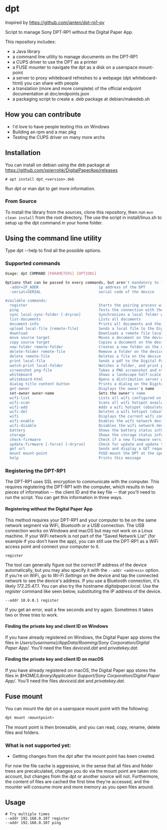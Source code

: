 # dpt
Inspired by https://github.com/janten/dpt-rp1-py

Script to manage Sony DPT-RP1 without the Digital Paper App. 

This repository includes:
 - a Java library 
 - a command line utility to manage documents on the DPT-RP1
 - a CUPS driver to use the DPT as a printer
 - a FUSE mounter to navigate the dpt as a disk on a userspace mount-point
 - a server to proxy whiteboard refreshes to a webpage (dpt whiteboard-html) you can share with people
 - a translation (more and more complete) of the official endpoint documentation at doc/endpoints.json
 - a packaging script to create a .deb package at debian/makedeb.sh
 
## How you can contribute
 - I'd love to have people testing this on Windows
 - Building an rpm and a mac pkg
 - Testing the CUPS driver on many more archs
 
## Installation
You can install on debian using the deb package at https://github.com/xpierrohk/DigitalPaperApp/releases

```
# apt install dpt_<version>.deb 
```

Run dpt or man dpt to get more information.

### From Source
To install the library from the sources, clone this repository, then run `mvn clean install` from the root directory.
The use the script in install/linux.sh to setup up the dpt command in your home folder.

## Using the command line utility
Type dpt --help to find all the possible options.

### Supported commands
```bash
Usage: dpt COMMAND [PARAMETERS] [OPTIONS]

Options that can be passed to every commands, but aren't mandatory to find the device:
  -addr=IP_ADDR                           ip address of the DPT
  -serial=SERIAL                          serial code of the device

Available commands:
  register                                Starts the pairing process with the Digital Paper
  ping                                    Tests the connection with the Digital Paper
  sync local-sync-folder [-dryrun]        Synchronizes a local folder with the Digital paper
  list-documents                          Lists all documents
  document-info                           Prints all documents and their attributes, raw
  upload local-file [remote-file]         Sends a local file to the Digital Paper
  download                                Downloads a remote file locally
  move source target                      Moves a document on the device
  copy source target                      Copies a document on the device
  new-folder remote-folder                Creates a new folder on the device
  delete-folder remote-file               Remove a folder on the device
  delete remote-file                      Deletes a file on the device
  print local-file                        Sends a pdf to the Digital Paper, and opens it immediately
  watch-print local-folder                Watches a folder, and print pdfs on creation/modification in this folder
  screenshot png-file                     Takes a PNG screenshot and stores it locally
  whiteboard                              Shows a landscape half-scale projection of the digital paper, refreshed every second
  whiteboard-html                         Opens a distribution server with /frontend path feeding the images from the Digital Paper
  dialog title content button             Prints a dialog on the Digital Paper
  get-owner                               Displays the owner's name
  set-owner owner-name                    Sets the owner's name
  wifi-list                               Lists all wifi configured on the device
  wifi-scan                               Scans all wifi hotspot available around the device
  wifi-add                                Adds a wifi hotspot (obsolete since the latest firmware)
  wifi-del                                Deletes a wifi hotspot (obsolete since the latest firmware)
  wifi                                    Displays the current wifi configured
  wifi-enable                             Enables the wifi network device
  wifi-disable                            Disables the wifi network device
  battery                                 Shows the battery status informations
  storage                                 Shows the storage status informations
  check-firmware                          Check if a new firmware version has been published
  update-firmware [-force] [-dryrun]      Check for update and update the firmware if needed. Will ask for confirmation before triggering the update. Use -dryrun to test the process.
  get url                                 Sends and display a GET request to the Digital Paper
  mount mount-point                       FUSE-mount the DPT at the specified mount point.
  help                                    Prints this message

```

### Registering the DPT-RP1
The DPT-RP1 uses SSL encryption to communicate with the computer.  This requires registering the DPT-RP1 with the computer, which results in two pieces of information -- the client ID and the key file -- that you'll need to run the script. You can get this information in three ways.

#### Registering without the Digital Paper App
This method requires your DPT-RP1 and your computer to be on the same network segment via WiFi, Bluetooth or a USB connection. The USB connection works on Windows and macOS but may not work on a Linux machine. If your WiFi network is not part of the "Saved Network List" (for example if you don't have the app), you can still use the DPT-RP1 as a WiFi access point and connect your computer to it.

```
register
```

The tool can generally figure out the correct IP address of the device automatically, but you may also specify it with the `--addr <address>` option. If you're on WiFi, go to _Wi-Fi Settings_ on the device and tap the connected network to see the device's address. If you use a Bluetooth connection, it's likely _172.25.47.1_. You can also try the hostname _digitalpaper.local_. Use the _register_ command like seen below, substituting the IP address of the device.

```
--addr 10.0.0.1 register
```

If you get an error, wait a few seconds and try again. Sometimes it takes two or three tries to work.

#### Finding the private key and client ID on Windows

If you have already registered on Windows, the Digital Paper app stores the files in _Users/{username}/AppData/Roaming/Sony Corporation/Digital Paper App/_. You'll need the files _deviceid.dat_ and _privatekey.dat_.

#### Finding the private key and client ID on macOS

If you have already registered on macOS, the Digital Paper app stores the files in _$HOME/Library/Application Support/Sony Corporation/Digital Paper App/_. You'll need the files _deviceid.dat_ and _privatekey.dat_.

## Fuse mount
You can mount the dpt on a userspace mount point with the following:
```bash
dpt mount <mountpoint> 
```
The mount point is then browsable, and you can read, copy, rename, delete files and folders.

### What is not supported yet:
- Getting changes from the dpt after the mount point has been created.

For now the file cache is aggressive, in the sense that all files and folder trees are precalculated,
changes you do via the mount point are taken into account, but changes from the dpt or another source
will not. Furthermore, the content of files are cached the first time they're accessed, and the 
mounter will consume more and more memory as you open files around.

## Usage

```
# Try multiple times
--addr 192.168.0.107 register
--addr 192.168.0.107 ping
```